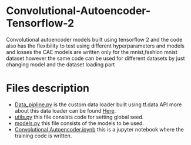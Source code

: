 # Convolutional-Autoencoder-Tensorflow-2
Convolutional autoencoder models built using tensorflow 2 and the code also has the flexibility to test using different hyperparameters and models and losses
the CAE models are written only for the mnist,fashion mnist dataset however the same code can be used for different datasets by just changing model and the dataset loading part

# Files description 
  * [Data_pipline.py](Data_pipline.py) is the custom data loader built using tf.data API more about this data loader can be found [Here](https://github.com/shashidhar100/Custom-Image-Dataset-loader-in-Tensorflow-2).
  * [utils.py](utils.py) this file consists code for setting global seed.
  * [models.py](models.py) this file consists of the models to be used.
  * [Convolutional Autoencoder.ipynb](https://github.com/shashidhar100/Convolutional-Autoencoder-Tensorflow-2/blob/main/Convolutional%20Autoencoder.ipynb) this is a jupyter notebook where the training code is written.



